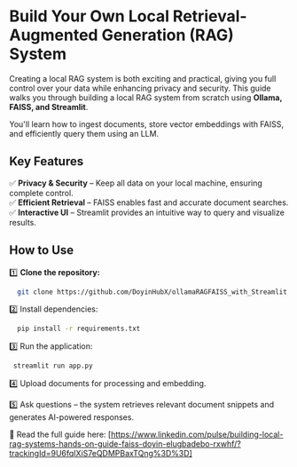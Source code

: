 # Build Your Own Local Retrieval-Augmented Generation (RAG) System  

Creating a local RAG system is both exciting and practical, giving you full control over your data while enhancing privacy and security. This guide walks you through building a local RAG system from scratch using **Ollama, FAISS, and Streamlit**.  

You'll learn how to ingest documents, store vector embeddings with FAISS, and efficiently query them using an LLM.  

## Key Features  

✅ **Privacy & Security** – Keep all data on your local machine, ensuring complete control.  
✅ **Efficient Retrieval** – FAISS enables fast and accurate document searches.  
✅ **Interactive UI** – Streamlit provides an intuitive way to query and visualize results.  

## How to Use  


1️⃣ **Clone the repository:**    

 ```sh
   git clone https://github.com/DoyinHubX/ollamaRAGFAISS_with_Streamlit.git
 ```

2️⃣ Install dependencies:

 ```sh
   pip install -r requirements.txt
 ```

3️⃣ Run the application:

  ```sh
   streamlit run app.py
 ```

4️⃣ Upload documents for processing and embedding.

5️⃣ Ask questions – the system retrieves relevant document snippets and generates AI-powered responses.

📖 Read the full guide here: [https://www.linkedin.com/pulse/building-local-rag-systems-hands-on-guide-faiss-doyin-elugbadebo-rxwhf/?trackingId=9U6fqIXiS7eQDMPBaxTQng%3D%3D]